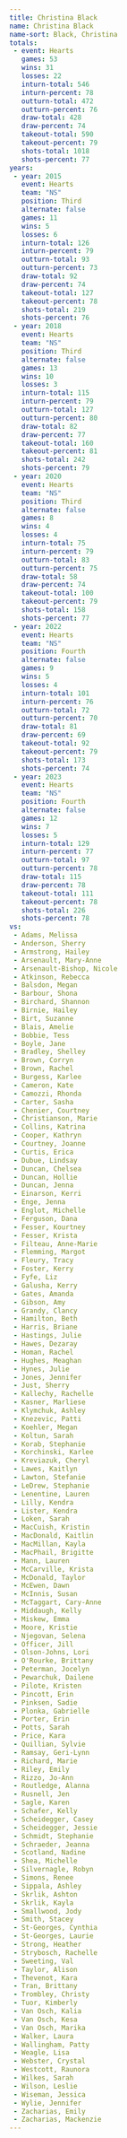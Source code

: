 ```yaml
---
title: Christina Black
name: Christina Black
name-sort: Black, Christina
totals:
 - event: Hearts
   games: 53
   wins: 31
   losses: 22
   inturn-total: 546
   inturn-percent: 78
   outturn-total: 472
   outturn-percent: 76
   draw-total: 428
   draw-percent: 74
   takeout-total: 590
   takeout-percent: 79
   shots-total: 1018
   shots-percent: 77
years:
 - year: 2015
   event: Hearts
   team: "NS"
   position: Third
   alternate: false
   games: 11
   wins: 5
   losses: 6
   inturn-total: 126
   inturn-percent: 79
   outturn-total: 93
   outturn-percent: 73
   draw-total: 92
   draw-percent: 74
   takeout-total: 127
   takeout-percent: 78
   shots-total: 219
   shots-percent: 76
 - year: 2018
   event: Hearts
   team: "NS"
   position: Third
   alternate: false
   games: 13
   wins: 10
   losses: 3
   inturn-total: 115
   inturn-percent: 79
   outturn-total: 127
   outturn-percent: 80
   draw-total: 82
   draw-percent: 77
   takeout-total: 160
   takeout-percent: 81
   shots-total: 242
   shots-percent: 79
 - year: 2020
   event: Hearts
   team: "NS"
   position: Third
   alternate: false
   games: 8
   wins: 4
   losses: 4
   inturn-total: 75
   inturn-percent: 79
   outturn-total: 83
   outturn-percent: 75
   draw-total: 58
   draw-percent: 74
   takeout-total: 100
   takeout-percent: 79
   shots-total: 158
   shots-percent: 77
 - year: 2022
   event: Hearts
   team: "NS"
   position: Fourth
   alternate: false
   games: 9
   wins: 5
   losses: 4
   inturn-total: 101
   inturn-percent: 76
   outturn-total: 72
   outturn-percent: 70
   draw-total: 81
   draw-percent: 69
   takeout-total: 92
   takeout-percent: 79
   shots-total: 173
   shots-percent: 74
 - year: 2023
   event: Hearts
   team: "NS"
   position: Fourth
   alternate: false
   games: 12
   wins: 7
   losses: 5
   inturn-total: 129
   inturn-percent: 77
   outturn-total: 97
   outturn-percent: 78
   draw-total: 115
   draw-percent: 78
   takeout-total: 111
   takeout-percent: 78
   shots-total: 226
   shots-percent: 78
vs:
 - Adams, Melissa
 - Anderson, Sherry
 - Armstrong, Hailey
 - Arsenault, Mary-Anne
 - Arsenault-Bishop, Nicole
 - Atkinson, Rebecca
 - Balsdon, Megan
 - Barbour, Shona
 - Birchard, Shannon
 - Birnie, Hailey
 - Birt, Suzanne
 - Blais, Amelie
 - Bobbie, Tess
 - Boyle, Jane
 - Bradley, Shelley
 - Brown, Corryn
 - Brown, Rachel
 - Burgess, Karlee
 - Cameron, Kate
 - Camozzi, Rhonda
 - Carter, Sasha
 - Chenier, Courtney
 - Christianson, Marie
 - Collins, Katrina
 - Cooper, Kathryn
 - Courtney, Joanne
 - Curtis, Erica
 - Dubue, Lindsay
 - Duncan, Chelsea
 - Duncan, Hollie
 - Duncan, Jenna
 - Einarson, Kerri
 - Enge, Jenna
 - Englot, Michelle
 - Ferguson, Dana
 - Fesser, Kourtney
 - Fesser, Krista
 - Filteau, Anne-Marie
 - Flemming, Margot
 - Fleury, Tracy
 - Foster, Kerry
 - Fyfe, Liz
 - Galusha, Kerry
 - Gates, Amanda
 - Gibson, Amy
 - Grandy, Clancy
 - Hamilton, Beth
 - Harris, Briane
 - Hastings, Julie
 - Hawes, Dezaray
 - Homan, Rachel
 - Hughes, Meaghan
 - Hynes, Julie
 - Jones, Jennifer
 - Just, Sherry
 - Kallechy, Rachelle
 - Kasner, Marliese
 - Klymchuk, Ashley
 - Knezevic, Patti
 - Koehler, Megan
 - Koltun, Sarah
 - Korab, Stephanie
 - Korchinski, Karlee
 - Kreviazuk, Cheryl
 - Lawes, Kaitlyn
 - Lawton, Stefanie
 - LeDrew, Stephanie
 - Lenentine, Lauren
 - Lilly, Kendra
 - Lister, Kendra
 - Loken, Sarah
 - MacCuish, Kristin
 - MacDonald, Kaitlin
 - MacMillan, Kayla
 - MacPhail, Brigitte
 - Mann, Lauren
 - McCarville, Krista
 - McDonald, Taylor
 - McEwen, Dawn
 - McInnis, Susan
 - McTaggart, Cary-Anne
 - Middaugh, Kelly
 - Miskew, Emma
 - Moore, Kristie
 - Njegovan, Selena
 - Officer, Jill
 - Olson-Johns, Lori
 - O'Rourke, Brittany
 - Peterman, Jocelyn
 - Pewarchuk, Dailene
 - Pilote, Kristen
 - Pincott, Erin
 - Pinksen, Sadie
 - Plonka, Gabrielle
 - Porter, Erin
 - Potts, Sarah
 - Price, Kara
 - Quillian, Sylvie
 - Ramsay, Geri-Lynn
 - Richard, Marie
 - Riley, Emily
 - Rizzo, Jo-Ann
 - Routledge, Alanna
 - Rusnell, Jen
 - Sagle, Karen
 - Schafer, Kelly
 - Scheidegger, Casey
 - Scheidegger, Jessie
 - Schmidt, Stephanie
 - Schraeder, Jeanna
 - Scotland, Nadine
 - Shea, Michelle
 - Silvernagle, Robyn
 - Simons, Renee
 - Sippala, Ashley
 - Skrlik, Ashton
 - Skrlik, Kayla
 - Smallwood, Jody
 - Smith, Stacey
 - St-Georges, Cynthia
 - St-Georges, Laurie
 - Strong, Heather
 - Strybosch, Rachelle
 - Sweeting, Val
 - Taylor, Alison
 - Thevenot, Kara
 - Tran, Brittany
 - Trombley, Christy
 - Tuor, Kimberly
 - Van Osch, Kalia
 - Van Osch, Kesa
 - Van Osch, Marika
 - Walker, Laura
 - Wallingham, Patty
 - Weagle, Lisa
 - Webster, Crystal
 - Westcott, Raunora
 - Wilkes, Sarah
 - Wilson, Leslie
 - Wiseman, Jessica
 - Wylie, Jennifer
 - Zacharias, Emily
 - Zacharias, Mackenzie
---
```

